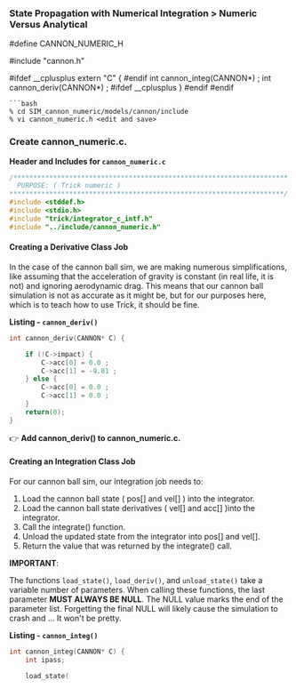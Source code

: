 ### State Propagation with Numerical Integration > Numeric Versus Analytical

#define CANNON_NUMERIC_H

#include "cannon.h"

#ifdef __cplusplus
extern "C" {
#endif
int cannon_integ(CANNON*) ;
int cannon_deriv(CANNON*) ;
#ifdef __cplusplus
}
#endif
#endif
```
```bash
% cd SIM_cannon_numeric/models/cannon/include
% vi cannon_numeric.h <edit and save>
```

### Create **cannon_numeric.c.**

**Header and Includes for `cannon_numeric.c `**

```c
/*********************************************************************
  PURPOSE: ( Trick numeric )
*********************************************************************/
#include <stddef.h>
#include <stdio.h>
#include "trick/integrator_c_intf.h"
#include "../include/cannon_numeric.h"
```


<a id=creating-a-derivative-class-job></a>
#### Creating a Derivative Class Job

In the case of the cannon ball sim, we are making numerous simplifications, like
assuming that the acceleration of gravity is constant (in real life, it is not)
and ignoring aerodynamic drag. This means that our cannon ball simulation is not
as accurate as it might be, but for our purposes here, which is to teach how to
use Trick, it should be fine.

<a id=listing_cannon_deriv_func></a>
**Listing - `cannon_deriv()`**

```c
int cannon_deriv(CANNON* C) {

    if (!C->impact) {
        C->acc[0] = 0.0 ;
        C->acc[1] = -9.81 ;
    } else {
        C->acc[0] = 0.0 ;
        C->acc[1] = 0.0 ;
    }
    return(0);
}
```
👉 **Add cannon\_deriv() to cannon\_numeric.c.**

<a id=creating-an-integration-class-job></a>
#### Creating an Integration Class Job

For our cannon ball sim, our integration job needs to:

1. Load the cannon ball state ( pos[] and vel[] ) into the integrator.
2. Load the cannon ball state derivatives ( vel[] and acc[] )into the integrator.
3. Call the integrate() function.
4. Unload the updated state from the integrator into pos[] and vel[].
5. Return the value that was returned by the integrate() call.

**IMPORTANT**:

The functions `load_state()`, `load_deriv()`, and `unload_state()` take a
variable number of parameters. When calling these functions, the last parameter
**MUST ALWAYS BE NULL**. The NULL value marks the end of the parameter list.
Forgetting the final NULL will likely cause the simulation to crash and ... It
won't be pretty.

<a id=listing_cannon_integ_func></a>
**Listing - `cannon_integ()`**

```c
int cannon_integ(CANNON* C) {
    int ipass;

    load_state(

